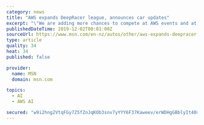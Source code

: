 ```yaml
---
category: news
title: "AWS expands DeepRacer league, announces car updates"
excerpt: "\"We are adding more chances to compete at AWS events and at your own events, more chances to win with new races, including head-to-head multi-car competitions, and an upgraded DeepRacer car with new sensing capabilities,\" AWS's Jeff Barr wrote in the ..."
publishedDateTime: 2019-12-02T00:01:00Z
sourceUrl: https://www.msn.com/en-nz/autos/other/aws-expands-deepracer-league-announces-car-updates/ar-BBXATfN
type: article
quality: 34
heat: 34
published: false

provider:
  name: MSN
  domain: msn.com

topics:
  - AI
  - AWS AI

secured: "w9i2hng2VtqFGy7ZSfZnJqKOb3snv7yYYY6F37Kaweev/erWDHgGBblyIt40sTkIdP/CuX5sQb8uaPnHJqVsMZg3VonuEwC5TSUuCa//1Mnbb4omEr1ivmNpk/je9/0ADIbMNGObGgaVWIoOqP4NUY3WKJjiUKa8Vwguio67HeDMOkqvw1MaiOmYXqljOpjxf0yI4PamZ3Gd69iErwQJnsB7boKFENQtwZj6A8DzRwtaGJkmMV6XBsiaS5JmDBRcmwSskCq8oceei4WQW23mqA==;gx/rA2CLVqsLwIkBpr59Lw=="
---
```


